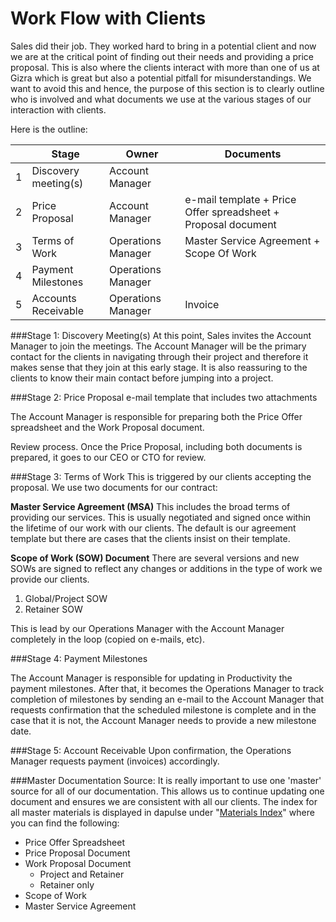 # Work Flow with Clients

Sales did their job. They worked hard to bring in a potential client and now we are at the critical point of finding out their needs and providing a price proposal. This is also where the clients interact with more than one of us at Gizra which is great but also a potential pitfall for misunderstandings. We want to avoid this and hence, the purpose of this section is to clearly outline who is involved and what documents we use at the various stages of our interaction with clients. 

Here is the outline:

| | Stage | Owner | Documents |
| -- | -- | -- | -- |
| 1 | Discovery meeting(s)  | Account Manager |  |
| 2 | Price Proposal | Account Manager| e-mail template + Price Offer spreadsheet +  Proposal document |
| 3 | Terms of Work | Operations Manager| Master Service Agreement + Scope Of Work|
| 4 | Payment Milestones  | Operations Manager |  |
| 5 | Accounts Receivable | Operations Manager | Invoice |

###Stage 1: Discovery Meeting(s)
At this point, Sales invites the Account Manager to join the meetings. The Account Manager will be the primary contact for the clients in navigating through their project and therefore it makes sense that they join at this early stage. It is also reassuring to the clients to know their main contact before jumping into a project.

###Stage 2: Price Proposal
e-mail template that includes two attachments

The Account Manager is responsible for preparing both the Price Offer spreadsheet and the Work Proposal document. 

Review process. Once the Price Proposal, including both documents is prepared, it goes to our CEO or CTO for review.

###Stage 3: Terms of Work
This is triggered by our clients accepting the proposal.  We use two documents for our contract: 

**Master Service Agreement (MSA)**
This includes the broad terms of providing our services. This is usually negotiated and signed once within the lifetime of our work with our clients. The default is our agreement template but there are cases that the clients insist on their template.

**Scope of Work (SOW) Document**
There are several versions and new SOWs are signed to reflect any changes or additions in the type of work we provide our clients. 
1. Global/Project SOW
2. Retainer SOW

This is lead by our Operations Manager with the Account Manager completely in the loop (copied on e-mails, etc).

###Stage 4: Payment Milestones

The Account Manager is responsible for updating in Productivity the payment milestones. After that, it becomes the Operations Manager to track completion of milestones by sending an e-mail to the Account Manager that requests confirmation that the scheduled milestone is complete and in the case that it is not, the Account Manager needs to provide a new milestone date.

###Stage 5: Account Receivable
Upon confirmation, the Operations Manager requests payment (invoices) accordingly.

###Master Documentation Source:
It is really important to use one 'master' source for all of our documentation. This allows us to continue updating one document and ensures we are consistent with all our clients. The index for all master materials is displayed in dapulse under "[Materials Index](https://gizra.dapulse.com/boards/16995781)" where you can find the following: 

* Price Offer Spreadsheet
* Price Proposal Document
* Work Proposal Document
  * Project and Retainer
  * Retainer only
* Scope of Work
* Master Service Agreement


